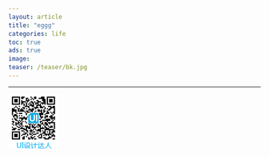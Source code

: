 ```yaml
---
layout: article
title: "eggg"
categories: life
toc: true
ads: true
image:
teaser: /teaser/bk.jpg
---
```


---



![df](https://github.com/storage201608/storage/blob/master/chenyifan2016/_posts/life/2016-08-09-1720life.md/ui_weixin.png?raw=true)

